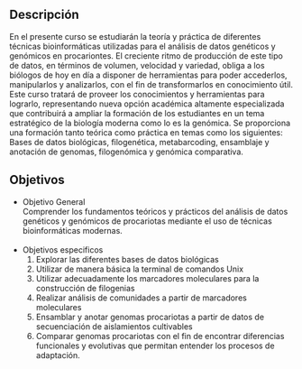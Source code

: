## Descripción
En el presente curso se estudiarán la teoría y práctica de diferentes técnicas bioinformáticas utilizadas
para el análisis de datos genéticos y genómicos en procariontes. El creciente ritmo de producción de
este tipo de datos, en términos de volumen, velocidad y variedad, obliga a los biólogos de hoy en día
a disponer de herramientas para poder accederlos, manipularlos y analizarlos, con el fin de
transformarlos en conocimiento útil. Este curso tratará de proveer los conocimientos y herramientas
para lograrlo, representando nueva opción académica altamente especializada que contribuirá a
ampliar la formación de los estudiantes en un tema estratégico de la biología moderna como lo es la
genómica. Se proporciona una formación tanto teórica como práctica en temas como los siguientes:
Bases de datos biológicas, filogenética, metabarcoding, ensamblaje y anotación de genomas,
filogenómica y genómica comparativa.


## Objetivos

- Objetivo General <br>
  Comprender los fundamentos teóricos y prácticos del análisis de datos genéticos y genómicos de procariotas mediante el uso de técnicas bioinformáticas modernas. <br>
  <br>
- Objetivos especificos <br>
  1. Explorar las diferentes bases de datos biológicas
  2. Utilizar de manera básica la terminal de comandos Unix
  3. Utilizar adecuadamente los marcadores moleculares para la construcción de filogenias
  4. Realizar análisis de comunidades a partir de marcadores moleculares
  5. Ensamblar y anotar genomas procariotas a partir de datos de secuenciación de aislamientos cultivables
  6. Comparar genomas procariotas con el fin de encontrar diferencias funcionales y evolutivas que permitan entender los procesos de adaptación. 
